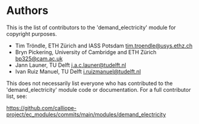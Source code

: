 # Authors

<!-- --8<-- [start:authors] -->

This is the list of contributors to the 'demand_electricity' module for copyright purposes.

- Tim Tröndle, ETH Zürich and IASS Potsdam <tim.troendle@usys.ethz.ch>
- Bryn Pickering, University of Cambridge and ETH Zürich <bp325@cam.ac.uk>
- Jann Launer, TU Delft <j.a.c.launer@tudelft.nl>
- Ivan Ruiz Manuel, TU Delft <i.ruizmanuel@tudelft.nl>

This does not necessarily list everyone who has contributed to the 'demand_electricity' module code or documentation.
For a full contributor list, see:

<https://github.com/calliope-project/ec_modules/commits/main/modules/demand_electricity>

<!-- --8<-- [end:authors] -->
